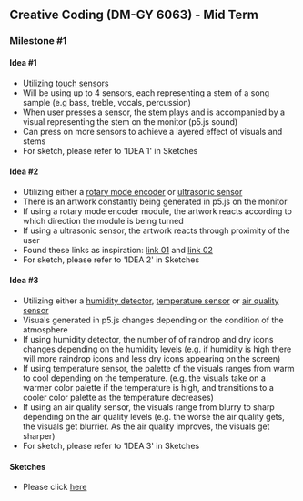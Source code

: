 ## Creative Coding (DM-GY 6063) - Mid Term 


### Milestone #1

#### Idea #1
- Utilizing [touch sensors](https://www.amazon.com/gp/product/B0BPG115T1/ref=ewc_pr_img_2?smid=A2F4WL24P91UAV&th=1)
- Will be using up to 4 sensors, each representing a stem of a song sample (e.g bass, treble, vocals, percussion)
- When user presses a sensor, the stem plays and is accompanied by a visual representing the stem on the monitor (p5.js sound)
- Can press on more sensors to achieve a layered effect of visuals and stems
- For sketch, please refer to 'IDEA 1' in Sketches

#### Idea #2
- Utilizing either a [rotary mode encoder](https://www.amazon.com/gp/product/B0C6Q67V97/ref=ewc_pr_img_1?smid=A1YZW40LYQY3L1&psc=1) or [ultrasonic sensor](https://www.amazon.com/gp/product/B0BDFLPZ2R/ref=ewc_pr_img_4?smid=A2F4WL24P91UAV&th=1)
- There is an artwork constantly being generated in p5.js on the monitor
- If using a rotary mode encoder module, the artwork reacts according to which direction the module is being turned
- If using a ultrasonic sensor, the artwork reacts through proximity of the user
- Found these links as inspiration: [link 01](https://www.iaacblog.com/programs/genart-arduino-x-processing/) and [link 02](https://studioexpanse.com/physical-computing/serial-to-p5js)
- For sketch, please refer to 'IDEA 2' in Sketches

#### Idea #3
- Utilizing either a [humidity detector](https://www.amazon.com/gp/product/B0CF561CRZ/ref=ewc_pr_img_3?smid=A2F4WL24P91UAV&th=1), [temperature sensor](https://www.amazon.com/gp/product/B0BPFYQT8C/ref=ewc_pr_img_1?smid=A2F4WL24P91UAV&th=1) or [air quality sensor](https://www.amazon.com/gp/product/B0B389LQCQ/ref=ewc_pr_img_1?smid=A1GMZO8N77UCMQ&psc=1)
- Visuals generated in p5.js changes depending on the condition of the atmosphere
- If using humidity detector, the number of of raindrop and dry icons changes depending on the humidity levels (e.g. if humidity is high there will more raindrop icons and less dry icons appearing on the screen)
- If using temperature sensor, the palette of the visuals ranges from warm to cool depending on the temperature. (e.g. the visuals take on a warmer color palette if the temperature is high, and transitions to a cooler color palette as the temperature decreases)
- If using an air quality sensor, the visuals range from blurry to sharp depending on the air quality levels (e.g. the worse the air quality gets, the visuals get blurrier. As the air quality improves, the visuals get sharper)
- For sketch, please refer to 'IDEA 3' in Sketches

#### Sketches
- Please click [here](https://drive.google.com/file/d/1JJscx6rKFgs3J563x_0qQItb5fbHCSzy/view?usp=sharing)


